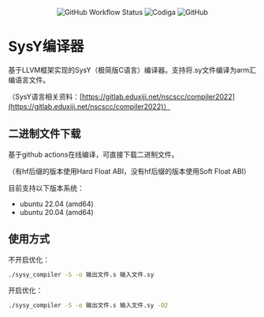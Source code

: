 <p align="center">
    <img alt="GitHub Workflow Status" src="https://img.shields.io/github/actions/workflow/status/NKU-RuntimeError/SysY-compiler/build_deploy.yml">
    <img alt="Codiga" src="https://api.codiga.io/project/35505/status/svg">
    <img alt="GitHub" src="https://img.shields.io/github/license/NKU-RuntimeError/SysY-compiler">
</p>

# SysY编译器

基于LLVM框架实现的SysY（极简版C语言）编译器。支持将.sy文件编译为arm汇编语言文件。

（SysY语言相关资料：[https://gitlab.eduxiji.net/nscscc/compiler2022](https://gitlab.eduxiji.net/nscscc/compiler2022)）

## 二进制文件下载

基于github actions在线编译，可直接下载二进制文件。

（有hf后缀的版本使用Hard Float ABI，没有hf后缀的版本使用Soft Float ABI）

目前支持以下版本系统：

- ubuntu 22.04 (amd64)
- ubuntu 20.04 (amd64)

## 使用方式

不开启优化：

```bash
./sysy_compiler -S -o 输出文件.s 输入文件.sy
```

开启优化：

```bash
./sysy_compiler -S -o 输出文件.s 输入文件.sy -O2
```
